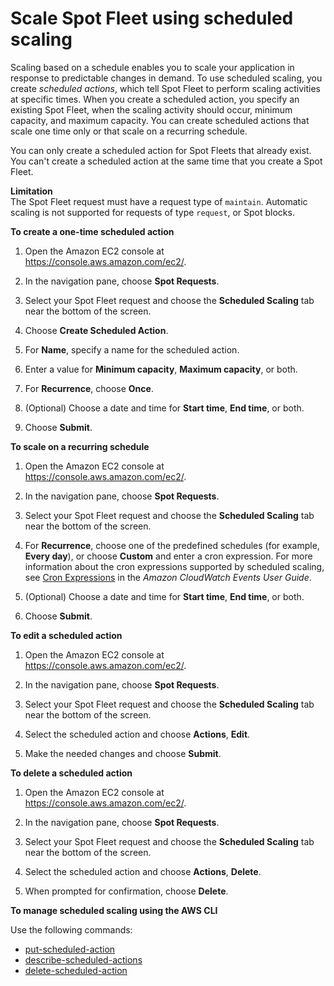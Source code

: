 # Scale Spot Fleet using scheduled scaling<a name="spot-fleet-scheduled-scaling"></a>

Scaling based on a schedule enables you to scale your application in response to predictable changes in demand\. To use scheduled scaling, you create *scheduled actions*, which tell Spot Fleet to perform scaling activities at specific times\. When you create a scheduled action, you specify an existing Spot Fleet, when the scaling activity should occur, minimum capacity, and maximum capacity\. You can create scheduled actions that scale one time only or that scale on a recurring schedule\.

You can only create a scheduled action for Spot Fleets that already exist\. You can't create a scheduled action at the same time that you create a Spot Fleet\.

**Limitation**  
The Spot Fleet request must have a request type of `maintain`\. Automatic scaling is not supported for requests of type `request`, or Spot blocks\.

**To create a one\-time scheduled action**

1. Open the Amazon EC2 console at [https://console\.aws\.amazon\.com/ec2/](https://console.aws.amazon.com/ec2/)\.

1. In the navigation pane, choose **Spot Requests**\.

1. Select your Spot Fleet request and choose the **Scheduled Scaling** tab near the bottom of the screen\.

1. Choose **Create Scheduled Action**\.

1. For **Name**, specify a name for the scheduled action\.

1. Enter a value for **Minimum capacity**, **Maximum capacity**, or both\.

1. For **Recurrence**, choose **Once**\.

1. \(Optional\) Choose a date and time for **Start time**, **End time**, or both\.

1. Choose **Submit**\.

**To scale on a recurring schedule**

1. Open the Amazon EC2 console at [https://console\.aws\.amazon\.com/ec2/](https://console.aws.amazon.com/ec2/)\.

1. In the navigation pane, choose **Spot Requests**\.

1. Select your Spot Fleet request and choose the **Scheduled Scaling** tab near the bottom of the screen\.

1. For **Recurrence**, choose one of the predefined schedules \(for example, **Every day**\), or choose **Custom** and enter a cron expression\. For more information about the cron expressions supported by scheduled scaling, see [Cron Expressions](https://docs.aws.amazon.com/AmazonCloudWatch/latest/events/ScheduledEvents.html#CronExpressions) in the *Amazon CloudWatch Events User Guide*\.

1. \(Optional\) Choose a date and time for **Start time**, **End time**, or both\.

1. Choose **Submit**\.

**To edit a scheduled action**

1. Open the Amazon EC2 console at [https://console\.aws\.amazon\.com/ec2/](https://console.aws.amazon.com/ec2/)\.

1. In the navigation pane, choose **Spot Requests**\.

1. Select your Spot Fleet request and choose the **Scheduled Scaling** tab near the bottom of the screen\.

1. Select the scheduled action and choose **Actions**, **Edit**\.

1. Make the needed changes and choose **Submit**\.

**To delete a scheduled action**

1. Open the Amazon EC2 console at [https://console\.aws\.amazon\.com/ec2/](https://console.aws.amazon.com/ec2/)\.

1. In the navigation pane, choose **Spot Requests**\.

1. Select your Spot Fleet request and choose the **Scheduled Scaling** tab near the bottom of the screen\.

1. Select the scheduled action and choose **Actions**, **Delete**\.

1. When prompted for confirmation, choose **Delete**\.

**To manage scheduled scaling using the AWS CLI**

Use the following commands:
+ [put\-scheduled\-action](https://docs.aws.amazon.com/cli/latest/reference/application-autoscaling/put-scheduled-action.html)
+ [describe\-scheduled\-actions](https://docs.aws.amazon.com/cli/latest/reference/application-autoscaling/describe-scheduled-actions.html)
+ [delete\-scheduled\-action](https://docs.aws.amazon.com/cli/latest/reference/application-autoscaling/delete-scheduled-action.html)